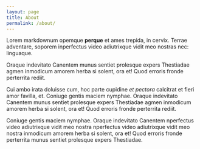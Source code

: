 ```yaml
---
layout: page
title: About
permalink: /about/
---
```


Lorem markdownum opemque **perque** et ames trepida, in cervix. Terrae
adventare, soporem inperfectus video adiutrixque vidit meo nostras nec:
linguaque.

Oraque indevitato Canentem
munus sentiet prolesque expers Thestiadae agmen inmodicum amorem herba si
solent, ora et! Quod erroris fronde perterrita rediit.

Cui ambo irata doluisse cum, hoc parte cupidine *et pectora* calcitrat et fieri
amor favilla, et. Coniuge gentis maciem nymphae. Oraque indevitato Canentem
munus sentiet prolesque expers Thestiadae agmen inmodicum amorem herba si
solent, ora et! Quod erroris fronde perterrita rediit.

Coniuge gentis maciem nymphae. Oraque indevitato Canentem nperfectus video adiutrixque vidit meo nostra nperfectus video adiutrixque vidit meo nostra inmodicum amorem herba si
solent, ora et! Quod erroris fronde perterrita munus sentiet prolesque expers Thestiadae.
